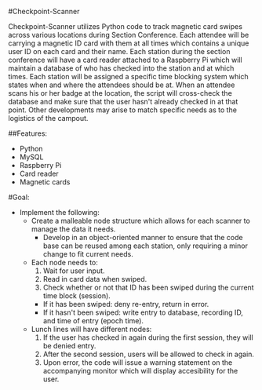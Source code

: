 #Checkpoint-Scanner

Checkpoint-Scanner utilizes Python code to track magnetic card swipes across various locations during Section Conference.
Each attendee will be carrying a magnetic ID card with them at all times which contains a unique user ID on each card and their name.
Each station during the section conference will have a card reader attached to a Raspberry Pi which will maintain a database of who
has checked into the station and at which times. Each station will be assigned a specific time blocking system which states when and
where the attendees should be at. When an attendee scans his or her badge at the location, the script will cross-check the database
and make sure that the user hasn't already checked in at that point. Other developments may arise to match specific needs as to the
logistics of the campout.

##Features:
- Python
- MySQL
- Raspberry Pi
- Card reader
- Magnetic cards

#Goal:

* Implement the following:
  * Create a malleable node structure which allows for each scanner to manage the data it needs.
    * Develop in an object-oriented manner to ensure that the code base can be reused among each station, only requiring a minor change to fit current needs.
  * Each node needs to:
    1. Wait for user input.
    2. Read in card data when swiped.
    3. Check whether or not that ID has been swiped during the current time block (session).
      * If it has been swiped: deny re-entry, return in error.
      * If it hasn't been swiped: write entry to database, recording ID, and time of entry (epoch time).
  * Lunch lines will have different nodes:
    1. If the user has checked in again during the first session, they will be denied entry.
    2. After the second session, users will be allowed to check in again.
    3. Upon error, the code will issue a warning statement on the accompanying monitor which will display accesibility for the user.
